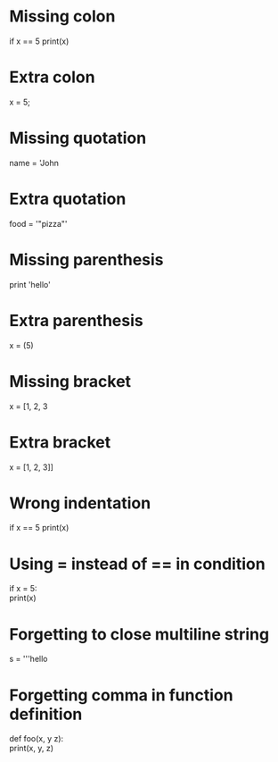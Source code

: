# Missing colon 
if x == 5 
  print(x)

# Extra colon  
x = 5; 

# Missing quotation 
name = 'John

# Extra quotation
food = '"pizza"'

# Missing parenthesis 
print 'hello' 

# Extra parenthesis 
x = (5)  

# Missing bracket 
x = [1, 2, 3 


# Extra bracket
x = [1, 2, 3]]  

# Wrong indentation
if x == 5 
print(x)  

# Using = instead of == in condition 
if x = 5:  
   print(x)

# Forgetting to close multiline string
s = '''hello
 
      
# Forgetting comma in function definition   
def foo(x, y   z):  
    print(x, y, z)